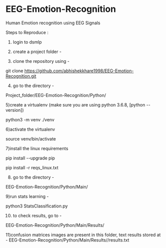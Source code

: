 # EEG-Emotion-Recognition
Human Emotion recognition using EEG Signals

Steps to Reproduce : 

1) login to dsmlp

2) create a project folder - 

3) clone the repository using - 

git clone https://github.com/abhishekkhare1998/EEG-Emotion-Recognition.git

4) go to the directory - 

Project_folder/EEG-Emotion-Recognition/Python/

5)create a virtualenv (make sure you are using python 3.6.8, [python --version])

 python3 -m venv ./venv

6)activate the virtualenv

 source venv/bin/activate

7)install the linux requirements

pip install --upgrade pip

pip install -r reqs_linux.txt


8) go to the directory - 
 
EEG-Emotion-Recognition/Python/Main/


9)run stats learning - 

python3 StatsClassification.py

10) to check results, go to - 

EEG-Emotion-Recognition/Python/Main/Results/<timestamp folder>

11)confusion matrices images are present in this folder, text results stored at - EEG-Emotion-Recognition/Python/Main/Results/<timestamp folder>/results.txt
 
 
